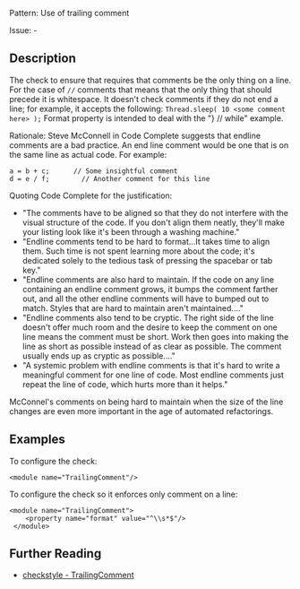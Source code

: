 Pattern: Use of trailing comment

Issue: -

## Description

The check to ensure that requires that comments be the only thing on a line. For the case of `//` comments that means that the only thing that should precede it is whitespace. It doesn't check comments if they do not end a line; for example, it accepts the following: `Thread.sleep( 10 <some comment here> );` Format property is intended to deal with the "} // while" example. 

Rationale: Steve McConnell in Code Complete suggests that endline comments are a bad practice. An end line comment would be one that is on the same line as actual code. For example: 
    
    
    a = b + c;      // Some insightful comment
    d = e / f;        // Another comment for this line
            

Quoting Code Complete for the justification: 

  - "The comments have to be aligned so that they do not interfere with the visual structure of the code. If you don't align them neatly, they'll make your listing look like it's been through a washing machine."
  - "Endline comments tend to be hard to format...It takes time to align them. Such time is not spent learning more about the code; it's dedicated solely to the tedious task of pressing the spacebar or tab key."
  - "Endline comments are also hard to maintain. If the code on any line containing an endline comment grows, it bumps the comment farther out, and all the other endline comments will have to bumped out to match. Styles that are hard to maintain aren't maintained...."
  - "Endline comments also tend to be cryptic. The right side of the line doesn't offer much room and the desire to keep the comment on one line means the comment must be short. Work then goes into making the line as short as possible instead of as clear as possible. The comment usually ends up as cryptic as possible...."
  - "A systemic problem with endline comments is that it's hard to write a meaningful comment for one line of code. Most endline comments just repeat the line of code, which hurts more than it helps."

McConnel's comments on being hard to maintain when the size of the line changes are even more important in the age of automated refactorings. 

## Examples

To configure the check: 
    
    
    <module name="TrailingComment"/>
            

To configure the check so it enforces only comment on a line: 
    
    
    <module name="TrailingComment">
        <property name="format" value="^\\s*$"/>
     </module>

## Further Reading

* [checkstyle - TrailingComment](http://checkstyle.sourceforge.net/config_misc.html#TrailingComment)